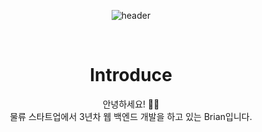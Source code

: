 <div align=center>

![header](https://capsule-render.vercel.app/api?type=waving&color=timeGradient&height=400&section=header&text=BackendDevelope%20HyungjooKim&fontSize=50)


<br>

# Introduce

  안녕하세요! 🙋‍♂️
  <br>
  물류 스타트업에서 3년차 웹 백엔드 개발을 하고 있는 Brian입니다.
  <br>
